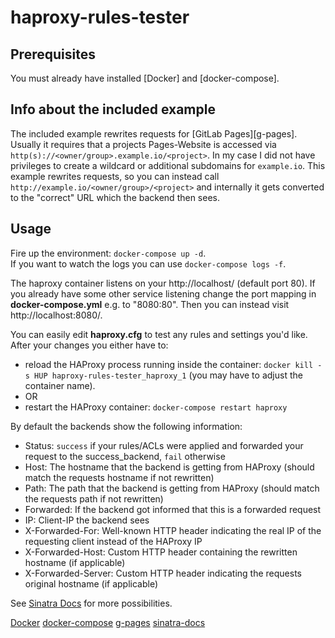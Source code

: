 # haproxy-rules-tester

## Prerequisites
You must already have installed [Docker] and [docker-compose].

## Info about the included example
The included example rewrites requests for [GitLab Pages][g-pages]. Usually it requires that a projects Pages-Website is accessed via `http(s)://<owner/group>.example.io/<project>`. In my case I did not have privileges to create a wildcard or additional subdomains for `example.io`. This example rewrites requests, so you can instead call `http://example.io/<owner/group>/<project>` and internally it gets converted to the "correct" URL which the backend then sees.

## Usage
Fire up the environment: `docker-compose up -d`.  
If you want to watch the logs you can use `docker-compose logs -f`.

The haproxy container listens on your http://localhost/ (default port 80). If you already have some other service listening change the port mapping in **docker-compose.yml** e.g. to "8080:80". Then you can instead visit http://localhost:8080/.

You can easily edit **haproxy.cfg** to test any rules and settings you'd like. After your changes you either have to:
 - reload the HAProxy process running inside the container: `docker kill -s HUP haproxy-rules-tester_haproxy_1` (you may have to adjust the container name).  
 - OR  
 - restart the HAProxy container: `docker-compose restart haproxy`

By default the backends show the following information:
 - Status: `success` if your rules/ACLs were applied and forwarded your request to the success_backend, `fail` otherwise
 - Host: The hostname that the backend is getting from HAProxy (should match the requests hostname if not rewritten)
 - Path: The path that the backend is getting from HAProxy (should match the requests path if not rewritten)
 - Forwarded: If the backend got informed that this is a forwarded request
 - IP: Client-IP the backend sees
 - X-Forwarded-For: Well-known HTTP header indicating the real IP of the requesting client instead of the HAProxy IP
 - X-Forwarded-Host: Custom HTTP header containing the rewritten hostname (if applicable)
 - X-Forwarded-Server: Custom HTTP header indicating the requests original hostname (if applicable)

See [Sinatra Docs](sinatra-docs) for more possibilities.

[Docker](https://docs.docker.com/get-docker/)
[docker-compose](https://docs.docker.com/compose/install/)
[g-pages](https://docs.gitlab.com/ee/user/project/pages/)
[sinatra-docs](https://rubydoc.info/gems/sinatra)

